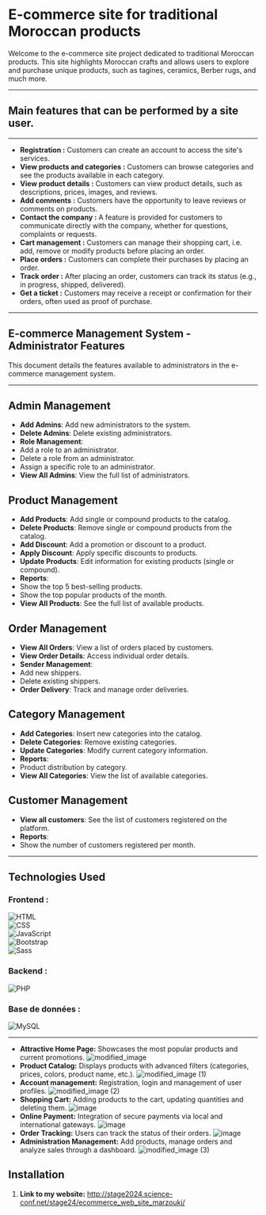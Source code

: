# E-commerce site for traditional Moroccan products

Welcome to the e-commerce site project dedicated to traditional Moroccan products. This site highlights Moroccan crafts and allows users to explore and purchase unique products, such as tagines, ceramics, Berber rugs, and much more.

---

## Main features that can be performed by a site user.
---
- **Registration :** Customers can create an account to access the site's services.
- **View products and categories :** Customers can browse categories and see the products available in each category.
- **View product details :** Customers can view product details, such as descriptions, prices, images, and reviews.
- **Add comments :** Customers have the opportunity to leave reviews or comments on products.
- **Contact the company :** A feature is provided for customers to communicate directly with the company, whether for questions, complaints or requests.
- **Cart management :** Customers can manage their shopping cart, i.e. add, remove or modify products before placing an order.
- **Place orders :** Customers can complete their purchases by placing an order.
- **Track order :** After placing an order, customers can track its status (e.g., in progress, shipped, delivered).
- **Get a ticket :** Customers may receive a receipt or confirmation for their orders, often used as proof of purchase.
---
## E-commerce Management System - Administrator Features
This document details the features available to administrators in the e-commerce management system.

---

## Admin Management

- **Add Admins**: Add new administrators to the system.
- **Delete Admins**: Delete existing administrators.
- **Role Management**:
- Add a role to an administrator.
- Delete a role from an administrator.
- Assign a specific role to an administrator.
- **View All Admins**: View the full list of administrators.



## Product Management

- **Add Products**: Add single or compound products to the catalog.
- **Delete Products**: Remove single or compound products from the catalog.
- **Add Discount**: Add a promotion or discount to a product.
- **Apply Discount**: Apply specific discounts to products.
- **Update Products**: Edit information for existing products (single or compound).
- **Reports**:
- Show the top 5 best-selling products.
- Show the top popular products of the month.
- **View All Products**: See the full list of available products.


## Order Management

- **View All Orders**: View a list of orders placed by customers.
- **View Order Details**: Access individual order details.
- **Sender Management**:
- Add new shippers.
- Delete existing shippers.
- **Order Delivery**: Track and manage order deliveries.


## Category Management

- **Add Categories**: Insert new categories into the catalog.
- **Delete Categories**: Remove existing categories.
- **Update Categories**: Modify current category information.
- **Reports**:
- Product distribution by category.
- **View All Categories**: View the list of available categories.



## Customer Management

- **View all customers**: See the list of customers registered on the platform.
- **Reports**:
- Show the number of customers registered per month.

---

## Technologies Used

### Frontend : 
![HTML](https://img.shields.io/badge/-HTML-%23E34F26?style=flat-square&logo=html5&logoColor=ffffff)  
![CSS](https://img.shields.io/badge/-CSS-%231572B6?style=flat-square&logo=css3&logoColor=ffffff)  
![JavaScript](https://img.shields.io/badge/-JavaScript-%23F7DF1E?style=flat-square&logo=javascript&logoColor=000000)  
![Bootstrap](https://img.shields.io/badge/-Bootstrap-%23563D7C?style=flat-square&logo=bootstrap&logoColor=ffffff)  
![Sass](https://img.shields.io/badge/-Sass-%23CC6699?style=flat-square&logo=sass&logoColor=ffffff)
### Backend :
![PHP](https://img.shields.io/badge/-PHP-%23777BB4?style=flat-square&logo=php&logoColor=ffffff)
### Base de données :
![MySQL](https://img.shields.io/badge/-MySQL-%234479A1?style=flat-square&logo=mysql&logoColor=ffffff)


---

- **Attractive Home Page:** Showcases the most popular products and current promotions.
  ![modified_image](https://github.com/user-attachments/assets/8678c258-2410-424e-b24e-33c94145d6fa)
- **Product Catalog:** Displays products with advanced filters (categories, prices, colors, product name, etc.).
  ![modified_image (1)](https://github.com/user-attachments/assets/ca6ec81b-3ef3-4063-9ebe-23dbc97d0136)
- **Account management:** Registration, login and management of user profiles.
  ![modified_image (2)](https://github.com/user-attachments/assets/cd7b6fb5-3b50-4088-8b17-24399bffcefd)
- **Shopping Cart:** Adding products to the cart, updating quantities and deleting them.
  ![image](https://github.com/user-attachments/assets/8e58885a-f87c-4afb-86ab-51a74fc8566d)
- **Online Payment:** Integration of secure payments via local and international gateways.
  ![image](https://github.com/user-attachments/assets/3e349393-2ddb-40df-9d65-91a6a4bfa55e)
- **Order Tracking:** Users can track the status of their orders.
  ![image](https://github.com/user-attachments/assets/d3ecfb7f-b1d1-4c78-a8ae-552c336155fb)
- **Administration Management:** Add products, manage orders and analyze sales through a dashboard.
![modified_image (3)](https://github.com/user-attachments/assets/d4314437-9306-4881-b0b3-372b503cf12e)
## Installation

1. **Link to my website:**
   http://stage2024.science-conf.net/stage24/ecommerce_web_site_marzouki/

